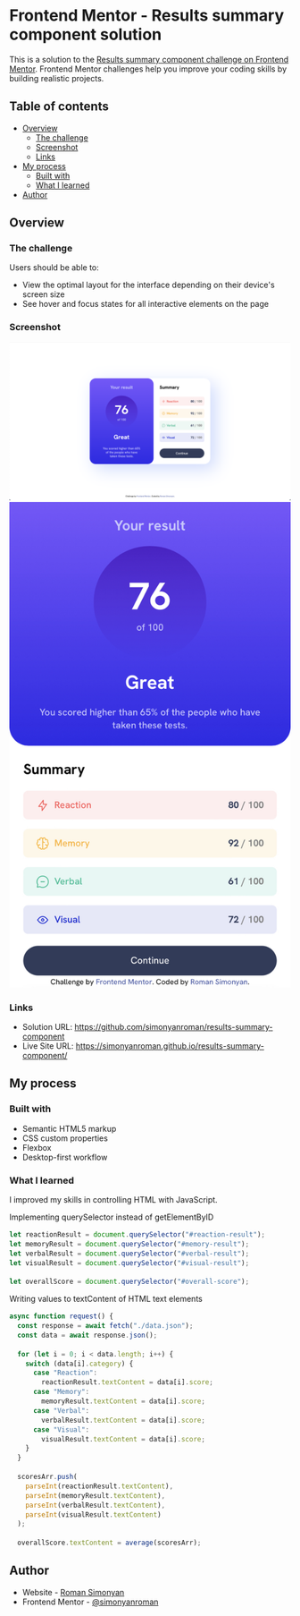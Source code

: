 # Frontend Mentor - Results summary component solution

This is a solution to the [Results summary component challenge on Frontend Mentor](https://www.frontendmentor.io/challenges/results-summary-component-CE_K6s0maV). Frontend Mentor challenges help you improve your coding skills by building realistic projects.

## Table of contents

- [Overview](#overview)
  - [The challenge](#the-challenge)
  - [Screenshot](#screenshot)
  - [Links](#links)
- [My process](#my-process)
  - [Built with](#built-with)
  - [What I learned](#what-i-learned)
- [Author](#author)

## Overview

### The challenge

Users should be able to:

- View the optimal layout for the interface depending on their device's screen size
- See hover and focus states for all interactive elements on the page

### Screenshot

![](./screenshot_desktop.png)
![](./screenshot_mobile.jpeg)

### Links

- Solution URL: https://github.com/simonyanroman/results-summary-component
- Live Site URL: https://simonyanroman.github.io/results-summary-component/

## My process

### Built with

- Semantic HTML5 markup
- CSS custom properties
- Flexbox
- Desktop-first workflow

### What I learned

I improved my skills in controlling HTML with JavaScript.

Implementing querySelector instead of getElementByID

```js
let reactionResult = document.querySelector("#reaction-result");
let memoryResult = document.querySelector("#memory-result");
let verbalResult = document.querySelector("#verbal-result");
let visualResult = document.querySelector("#visual-result");

let overallScore = document.querySelector("#overall-score");
```

Writing values to textContent of HTML text elements

```js
async function request() {
  const response = await fetch("./data.json");
  const data = await response.json();

  for (let i = 0; i < data.length; i++) {
    switch (data[i].category) {
      case "Reaction":
        reactionResult.textContent = data[i].score;
      case "Memory":
        memoryResult.textContent = data[i].score;
      case "Verbal":
        verbalResult.textContent = data[i].score;
      case "Visual":
        visualResult.textContent = data[i].score;
    }
  }

  scoresArr.push(
    parseInt(reactionResult.textContent),
    parseInt(memoryResult.textContent),
    parseInt(verbalResult.textContent),
    parseInt(visualResult.textContent)
  );

  overallScore.textContent = average(scoresArr);
```

## Author

- Website - [Roman Simonyan](https://www.linkedin.com/in/simonyanrr)
- Frontend Mentor - [@simonyanroman](https://www.frontendmentor.io/profile/simonyanroman)
